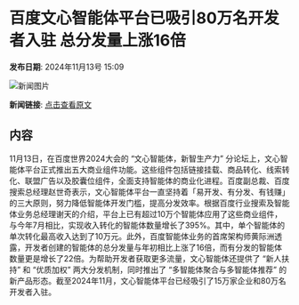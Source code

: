 # 百度文心智能体平台已吸引80万名开发者入驻 总分发量上涨16倍

**发布日期**: 2024年11月13号 15:09

![新闻图片](https://upload.chinaz.com/2024/1113/6386710719658386709521236.png)

**新闻链接**: [点击查看原文](https://www.aibase.com/zh/news/13206)

## 内容

11月13日，在百度世界2024大会的 “文心智能体，新智生产力” 分论坛上，文心智能体平台正式推出五大商业组件功能。这些组件包括链接挂载、商品转化、线索转化、联盟广告以及胶囊位组件，全面支持智能体的商业化进程。百度副总裁、百度搜索总经理赵世奇表示，文心智能体平台一直坚持着「易开发、有分发、有钱赚」的三大原则，努力降低智能体开发门槛，提高分发效率。根据百度行业搜索及智能体业务总经理谢天的介绍，平台上已有超过10万个智能体应用了这些商业组件，与今年7月相比，实现收入转化的智能体数量增长了395%。其中，单个智能体的单次转化最高收入达到了10万元。此外，百度智能体业务的首席架构师黄际洲透露，开发者创建的智能体的总分发量与年初相比上涨了16倍，而有分发的智能体数量更是增长了22倍。为帮助开发者获取更多流量，文心智能体还提供了 “新人扶持” 和 “优质加权” 两大分发机制，同时推出了 “多智能体聚合与多智能体推荐” 的新产品形态。截至2024年11月，文心智能体平台已经吸引了15万家企业和80万名开发者入驻。

